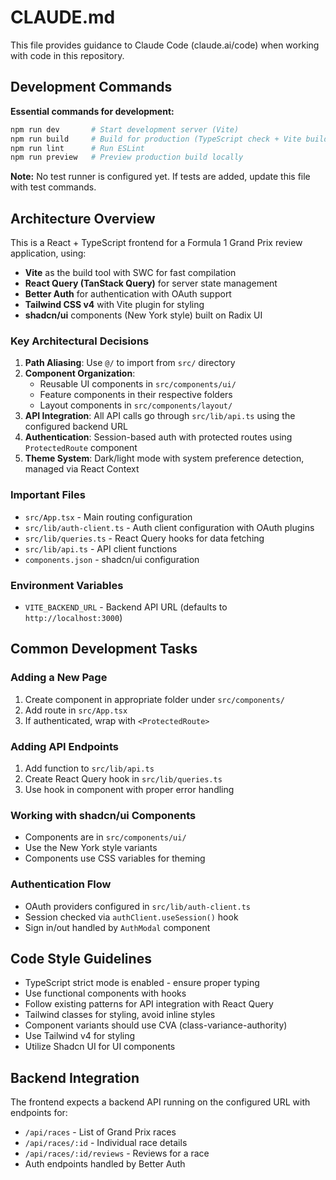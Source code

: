 # CLAUDE.md

This file provides guidance to Claude Code (claude.ai/code) when working with code in this repository.

## Development Commands

**Essential commands for development:**
```bash
npm run dev       # Start development server (Vite)
npm run build     # Build for production (TypeScript check + Vite build)
npm run lint      # Run ESLint
npm run preview   # Preview production build locally
```

**Note:** No test runner is configured yet. If tests are added, update this file with test commands.

## Architecture Overview

This is a React + TypeScript frontend for a Formula 1 Grand Prix review application, using:
- **Vite** as the build tool with SWC for fast compilation
- **React Query (TanStack Query)** for server state management
- **Better Auth** for authentication with OAuth support
- **Tailwind CSS v4** with Vite plugin for styling
- **shadcn/ui** components (New York style) built on Radix UI

### Key Architectural Decisions

1. **Path Aliasing**: Use `@/` to import from `src/` directory
2. **Component Organization**: 
   - Reusable UI components in `src/components/ui/`
   - Feature components in their respective folders
   - Layout components in `src/components/layout/`
3. **API Integration**: All API calls go through `src/lib/api.ts` using the configured backend URL
4. **Authentication**: Session-based auth with protected routes using `ProtectedRoute` component
5. **Theme System**: Dark/light mode with system preference detection, managed via React Context

### Important Files

- `src/App.tsx` - Main routing configuration
- `src/lib/auth-client.ts` - Auth client configuration with OAuth plugins
- `src/lib/queries.ts` - React Query hooks for data fetching
- `src/lib/api.ts` - API client functions
- `components.json` - shadcn/ui configuration

### Environment Variables

- `VITE_BACKEND_URL` - Backend API URL (defaults to `http://localhost:3000`)

## Common Development Tasks

### Adding a New Page
1. Create component in appropriate folder under `src/components/`
2. Add route in `src/App.tsx`
3. If authenticated, wrap with `<ProtectedRoute>`

### Adding API Endpoints
1. Add function to `src/lib/api.ts`
2. Create React Query hook in `src/lib/queries.ts`
3. Use hook in component with proper error handling

### Working with shadcn/ui Components
- Components are in `src/components/ui/`
- Use the New York style variants
- Components use CSS variables for theming

### Authentication Flow
- OAuth providers configured in `src/lib/auth-client.ts`
- Session checked via `authClient.useSession()` hook
- Sign in/out handled by `AuthModal` component

## Code Style Guidelines

- TypeScript strict mode is enabled - ensure proper typing
- Use functional components with hooks
- Follow existing patterns for API integration with React Query
- Tailwind classes for styling, avoid inline styles
- Component variants should use CVA (class-variance-authority)
- Use Tailwind v4 for styling
- Utilize Shadcn UI for UI components

## Backend Integration

The frontend expects a backend API running on the configured URL with endpoints for:
- `/api/races` - List of Grand Prix races
- `/api/races/:id` - Individual race details
- `/api/races/:id/reviews` - Reviews for a race
- Auth endpoints handled by Better Auth